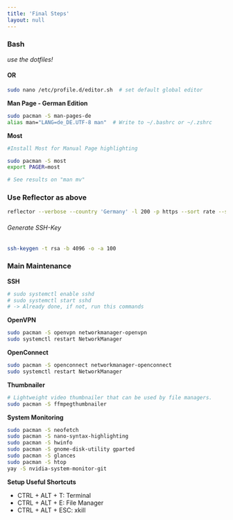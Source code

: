 ```yaml
---
title: 'Final Steps'
layout: null
---
```


### Bash

*use the dotfiles!*

#### OR

```bash
sudo nano /etc/profile.d/editor.sh  # set default global editor
```

**Man Page - German Edition**

```bash
sudo pacman -S man-pages-de
alias man="LANG=de_DE.UTF-8 man"  # Write to ~/.bashrc or ~/.zshrc
```

**Most**

```bash
#Install Most for Manual Page highlighting

sudo pacman -S most
export PAGER=most

# See results on "man mv"
```

### Use Reflector as above

```bash
reflector --verbose --country 'Germany' -l 200 -p https --sort rate --save /etc/pacman.d/mirrorlist
```

###### Generate SSH-Key

```bash
ssh-keygen -t rsa -b 4096 -o -a 100
```

### Main Maintenance

**SSH**

```bash
# sudo systemctl enable sshd
# sudo systemctl start sshd
# -> Already done, if not, run this commands
```

**OpenVPN**

```bash
sudo pacman -S openvpn networkmanager-openvpn
sudo systemctl restart NetworkManager
```

**OpenConnect**

```bash
sudo pacman -S openconnect networkmanager-openconnect
sudo systemctl restart NetworkManager
```

**Thumbnailer**

```bash
# Lightweight video thumbnailer that can be used by file managers.
sudo pacman -S ffmpegthumbnailer  

```

**System Monitoring**

```bash
sudo pacman -S neofetch
sudo pacman -S nano-syntax-highlighting
sudo pacman -S hwinfo
sudo pacman -S gnome-disk-utility gparted
sudo pacman -S glances
sudo pacman -S htop
yay -S nvidia-system-monitor-git

```

**Setup Useful Shortcuts**

- CTRL + ALT + T: Terminal
- CTRL + ALT + E: File Manager
- CTRL + ALT + ESC: xkill
